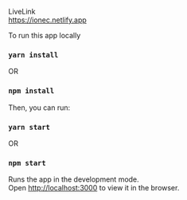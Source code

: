 LiveLink <br>
https://ionec.netlify.app

To run this app locally

### `yarn install`
OR
### `npm install`

Then, you can run:

### `yarn start`

OR

### `npm start`

Runs the app in the development mode.\
Open [http://localhost:3000](http://localhost:3000) to view it in the browser.
